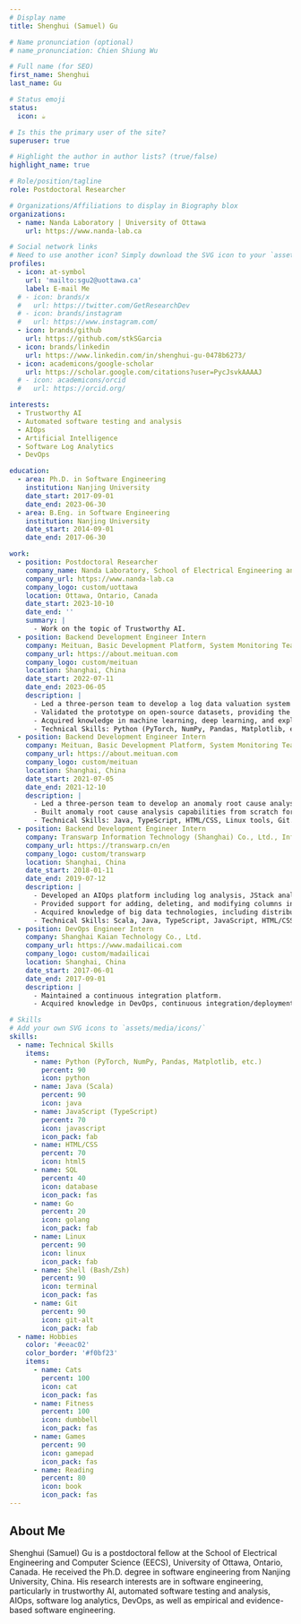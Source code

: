 ```yaml
---
# Display name
title: Shenghui (Samuel) Gu

# Name pronunciation (optional)
# name_pronunciation: Chien Shiung Wu

# Full name (for SEO)
first_name: Shenghui
last_name: Gu

# Status emoji
status:
  icon: ☕️

# Is this the primary user of the site?
superuser: true

# Highlight the author in author lists? (true/false)
highlight_name: true

# Role/position/tagline
role: Postdoctoral Researcher

# Organizations/Affiliations to display in Biography blox
organizations:
  - name: Nanda Laboratory | University of Ottawa
    url: https://www.nanda-lab.ca

# Social network links
# Need to use another icon? Simply download the SVG icon to your `assets/media/icons/` folder.
profiles:
  - icon: at-symbol
    url: 'mailto:sgu2@uottawa.ca'
    label: E-mail Me
  # - icon: brands/x
  #   url: https://twitter.com/GetResearchDev
  # - icon: brands/instagram
  #   url: https://www.instagram.com/
  - icon: brands/github
    url: https://github.com/stkSGarcia
  - icon: brands/linkedin
    url: https://www.linkedin.com/in/shenghui-gu-0478b6273/
  - icon: academicons/google-scholar
    url: https://scholar.google.com/citations?user=PycJsvkAAAAJ
  # - icon: academicons/orcid
  #   url: https://orcid.org/

interests:
  - Trustworthy AI
  - Automated software testing and analysis
  - AIOps
  - Artificial Intelligence
  - Software Log Analytics
  - DevOps

education:
  - area: Ph.D. in Software Engineering
    institution: Nanjing University
    date_start: 2017-09-01
    date_end: 2023-06-30
  - area: B.Eng. in Software Engineering
    institution: Nanjing University
    date_start: 2014-09-01
    date_end: 2017-06-30

work:
  - position: Postdoctoral Researcher
    company_name: Nanda Laboratory, School of Electrical Engineering and Computer Science, University of Ottawa
    company_url: https://www.nanda-lab.ca
    company_logo: custom/uottawa
    location: Ottawa, Ontario, Canada
    date_start: 2023-10-10
    date_end: ''
    summary: |
      - Work on the topic of Trustworthy AI.
  - position: Backend Development Engineer Intern
    company: Meituan, Basic Development Platform, System Monitoring Team
    company_url: https://about.meituan.com
    company_logo: custom/meituan
    location: Shanghai, China
    date_start: 2022-07-11
    date_end: 2023-06-05
    description: |
      - Led a three-person team to develop a log data valuation system utilizing deep learning and explainable artificial intelligence technologies.
      - Validated the prototype on open-source datasets, providing the foundation for the team to save costs on log data storage and analysis.
      - Acquired knowledge in machine learning, deep learning, and explainable artificial intelligence.
      - Technical Skills: Python (PyTorch, NumPy, Pandas, Matplotlib, etc.), Linux tools, Git.
  - position: Backend Development Engineer Intern
    company: Meituan, Basic Development Platform, System Monitoring Team
    company_url: https://about.meituan.com
    company_logo: custom/meituan
    location: Shanghai, China
    date_start: 2021-07-05
    date_end: 2021-12-10
    description: |
      - Led a three-person team to develop an anomaly root cause analysis system utilizing multiple monitoring data sources and deployed the system in a production environment.
      - Built anomaly root cause analysis capabilities from scratch for the team at the company.
      - Technical Skills: Java, TypeScript, HTML/CSS, Linux tools, Git.
  - position: Backend Development Engineer Intern
    company: Transwarp Information Technology (Shanghai) Co., Ltd., Infrastructure Department
    company_url: https://transwarp.cn/en
    company_logo: custom/transwarp
    location: Shanghai, China
    date_start: 2018-01-11
    date_end: 2019-07-12
    description: |
      - Developed an AIOps platform including log analysis, JStack analysis, and operational knowledge base.
      - Provided support for adding, deleting, and modifying columns in database tables for a distributed columnar database.
      - Acquired knowledge of big data technologies, including distributed architecture and database principles.
      - Technical Skills: Scala, Java, TypeScript, JavaScript, HTML/CSS, Linux tools, Git.
  - position: DevOps Engineer Intern
    company: Shanghai Kaian Technology Co., Ltd.
    company_url: https://www.madailicai.com
    company_logo: custom/madailicai
    location: Shanghai, China
    date_start: 2017-06-01
    date_end: 2017-09-01
    description: |
      - Maintained a continuous integration platform.
      - Acquired knowledge in DevOps, continuous integration/deployment.

# Skills
# Add your own SVG icons to `assets/media/icons/`
skills:
  - name: Technical Skills
    items:
      - name: Python (PyTorch, NumPy, Pandas, Matplotlib, etc.)
        percent: 90
        icon: python
      - name: Java (Scala)
        percent: 90
        icon: java
      - name: JavaScript (TypeScript)
        percent: 70
        icon: javascript
        icon_pack: fab
      - name: HTML/CSS
        percent: 70
        icon: html5
      - name: SQL
        percent: 40
        icon: database
        icon_pack: fas
      - name: Go
        percent: 20
        icon: golang
        icon_pack: fab
      - name: Linux
        percent: 90
        icon: linux
        icon_pack: fab
      - name: Shell (Bash/Zsh)
        percent: 90
        icon: terminal
        icon_pack: fas
      - name: Git
        percent: 90
        icon: git-alt
        icon_pack: fab
  - name: Hobbies
    color: '#eeac02'
    color_border: '#f0bf23'
    items:
      - name: Cats
        percent: 100
        icon: cat
        icon_pack: fas
      - name: Fitness
        percent: 100
        icon: dumbbell
        icon_pack: fas
      - name: Games
        percent: 90
        icon: gamepad
        icon_pack: fas
      - name: Reading
        percent: 80
        icon: book
        icon_pack: fas
---
```



## About Me

Shenghui (Samuel) Gu is a postdoctoral fellow at the School of Electrical Engineering and Computer Science (EECS), University of Ottawa, Ontario, Canada. He received the Ph.D. degree in software engineering from Nanjing University, China. His research interests are in software engineering, particularly in trustworthy AI, automated software testing and analysis, AIOps, software log analytics, DevOps, as well as empirical and evidence-based software engineering.
